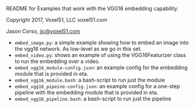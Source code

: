 README for Examples that work with the VGG16 embedding capability.

Copyright 2017, Voxel51, LLC
voxel51.com

Jason Corso, jjc@voxel51.com


- `embed_image.py`: a simple example showing how to embed an image into the vgg16 network.  As low-level as we go in this set.
- `embed_video.py`: shows an example of using the VGG16Featurizer class to run the embedding over a video. 
- `embed_vgg16_module-config.json`: an example config for the embedding module that is provided in eta.
- `embed_vgg16_module.bash`: a bash-script to run just the module
- `embed_vgg16_pipeine-config.json`: an example config for a one-step pipeline with the embedding module that is provided in eta.
- `embed_vgg16_pipeline.bash`: a bash-script to run just the pipeline
